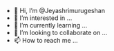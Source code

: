 - 👋 Hi, I’m @Jeyashrimurugeshan
- 👀 I’m interested in ...
- 🌱 I’m currently learning ...
- 💞️ I’m looking to collaborate on ...
- 📫 How to reach me ...

<!---
Jeyashrimurugeshan/Jeyashrimurugeshan is a ✨ special ✨ repository because its `README.md` (this file) appears on your GitHub profile.
You can click the Preview link to take a look at your changes.
--->
